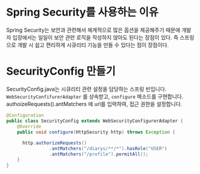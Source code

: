 # Spring Security를 사용하는 이유
Spring Security는 보안과 관련해서 체계적으로 많은 옵션을 제공해주기 때문에 개발자 입장에서는 일일이 보안 관련 로직을 작성하지 않아도 된다는 장점이 있다. 즉 스프링으로 개발 시 쉽고 편리하게 시큐리티 기능을 만들 수 있다는 점이 장점이다.

# SecurityConfig 만들기
SecurityConfig.java는 시큐리티 관련 설정을 담당하는 스프링 빈입니다.<br>
<code>WebSecurityConfifurerAdapter</code> 를 상속받고, <code>configure</code> 메소드를 구현합니다.<br>
authoizeRequests().antMatchers 에 url를 입력하여, 접근 권한을 설정합니다.
```java
@Configuration
public class SecurityConfig extends WebSecurityConfigurerAdapter {
    @Override
    public void configure(HttpSecurity http) throws Exception {
      
      http.authorizeRequests()
                .antMatchers("/diarys/**/*").hasRole("USER")
                .antMatchers("/profile").permitAll();
    }
}
```

